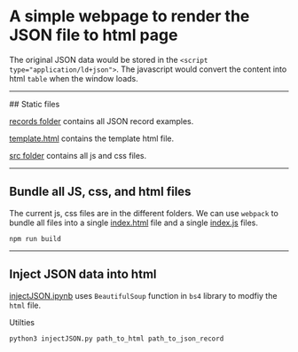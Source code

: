 # A simple webpage to render the JSON file to html page

The original JSON data would be stored in the `<script type="application/ld+json">`. The javascript would convert the content into html `table` when the window loads.

<hr/>
## Static files

[records folder](./records/) contains all JSON record examples.

[template.html](./template.html) contains the template html file.

[src folder](./src) contains all js and css files.

<hr />

## Bundle all JS, css, and html files
The current js, css files are in the different folders. We can use `webpack` to bundle all files into a single [index.html](./build/index.html) file and a single [index.js](./build/index.js) files.
```
npm run build
```

<hr/>

## Inject JSON data into html
[injectJSON.ipynb](injectJSON.ipynb) uses `BeautifulSoup` function in `bs4` library to modfiy the `html` file.

Utilties
```
python3 injectJSON.py path_to_html path_to_json_record
```
